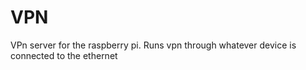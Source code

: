 # VPN
VPn server for the raspberry pi. Runs vpn through whatever device is connected to the ethernet

